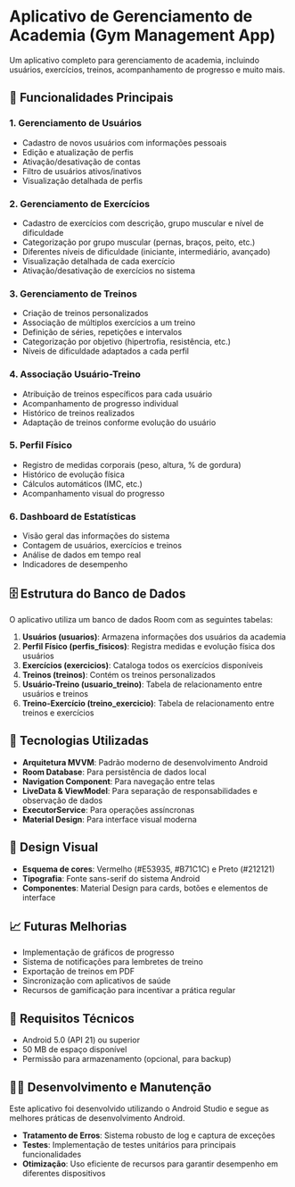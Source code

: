 # Aplicativo de Gerenciamento de Academia (Gym Management App)

Um aplicativo completo para gerenciamento de academia, incluindo usuários, exercícios, treinos, acompanhamento de progresso e muito mais.

## 📱 Funcionalidades Principais

### 1. Gerenciamento de Usuários
- Cadastro de novos usuários com informações pessoais
- Edição e atualização de perfis
- Ativação/desativação de contas
- Filtro de usuários ativos/inativos
- Visualização detalhada de perfis

### 2. Gerenciamento de Exercícios
- Cadastro de exercícios com descrição, grupo muscular e nível de dificuldade
- Categorização por grupo muscular (pernas, braços, peito, etc.)
- Diferentes níveis de dificuldade (iniciante, intermediário, avançado)
- Visualização detalhada de cada exercício
- Ativação/desativação de exercícios no sistema

### 3. Gerenciamento de Treinos
- Criação de treinos personalizados
- Associação de múltiplos exercícios a um treino
- Definição de séries, repetições e intervalos
- Categorização por objetivo (hipertrofia, resistência, etc.)
- Níveis de dificuldade adaptados a cada perfil

### 4. Associação Usuário-Treino
- Atribuição de treinos específicos para cada usuário
- Acompanhamento de progresso individual
- Histórico de treinos realizados
- Adaptação de treinos conforme evolução do usuário

### 5. Perfil Físico
- Registro de medidas corporais (peso, altura, % de gordura)
- Histórico de evolução física
- Cálculos automáticos (IMC, etc.)
- Acompanhamento visual do progresso

### 6. Dashboard de Estatísticas
- Visão geral das informações do sistema
- Contagem de usuários, exercícios e treinos
- Análise de dados em tempo real
- Indicadores de desempenho

## 🗄️ Estrutura do Banco de Dados

O aplicativo utiliza um banco de dados Room com as seguintes tabelas:

1. **Usuários (usuarios)**: Armazena informações dos usuários da academia
2. **Perfil Físico (perfis_fisicos)**: Registra medidas e evolução física dos usuários
3. **Exercícios (exercicios)**: Cataloga todos os exercícios disponíveis
4. **Treinos (treinos)**: Contém os treinos personalizados
5. **Usuário-Treino (usuario_treino)**: Tabela de relacionamento entre usuários e treinos
6. **Treino-Exercício (treino_exercicio)**: Tabela de relacionamento entre treinos e exercícios

## 🔧 Tecnologias Utilizadas

- **Arquitetura MVVM**: Padrão moderno de desenvolvimento Android
- **Room Database**: Para persistência de dados local
- **Navigation Component**: Para navegação entre telas
- **LiveData & ViewModel**: Para separação de responsabilidades e observação de dados
- **ExecutorService**: Para operações assíncronas
- **Material Design**: Para interface visual moderna

## 🎨 Design Visual

- **Esquema de cores**: Vermelho (#E53935, #B71C1C) e Preto (#212121)
- **Tipografia**: Fonte sans-serif do sistema Android
- **Componentes**: Material Design para cards, botões e elementos de interface

## 📈 Futuras Melhorias

- Implementação de gráficos de progresso
- Sistema de notificações para lembretes de treino
- Exportação de treinos em PDF
- Sincronização com aplicativos de saúde
- Recursos de gamificação para incentivar a prática regular

## 🧰 Requisitos Técnicos

- Android 5.0 (API 21) ou superior
- 50 MB de espaço disponível
- Permissão para armazenamento (opcional, para backup)

## 👨‍💻 Desenvolvimento e Manutenção

Este aplicativo foi desenvolvido utilizando o Android Studio e segue as melhores práticas de desenvolvimento Android.

- **Tratamento de Erros**: Sistema robusto de log e captura de exceções
- **Testes**: Implementação de testes unitários para principais funcionalidades
- **Otimização**: Uso eficiente de recursos para garantir desempenho em diferentes dispositivos
